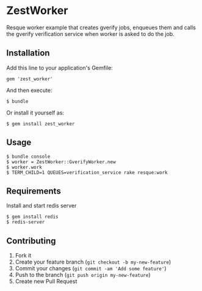 # ZestWorker
Resque worker example that creates gverify jobs,
enqueues them and calls the gverify verification service
when worker is asked to do the job.

## Installation

Add this line to your application's Gemfile:

    gem 'zest_worker'

And then execute:

    $ bundle

Or install it yourself as:

    $ gem install zest_worker

## Usage

    $ bundle console
    $ worker = ZestWorker::GverifyWorker.new
    $ worker.work
    $ TERM_CHILD=1 QUEUES=verification_service rake resque:work 

## Requirements

Install and start redis server

    $ gem install redis
    $ redis-server
    
## Contributing

1. Fork it
2. Create your feature branch (`git checkout -b my-new-feature`)
3. Commit your changes (`git commit -am 'Add some feature'`)
4. Push to the branch (`git push origin my-new-feature`)
5. Create new Pull Request
